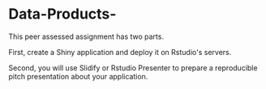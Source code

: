 # Data-Products-
This peer assessed assignment has two parts. 

First,  create a Shiny application and deploy it on Rstudio's servers.

Second, you will use Slidify or Rstudio Presenter to prepare a reproducible pitch presentation about your application.
